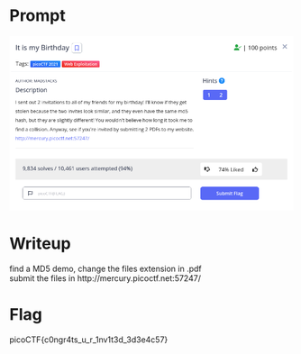 <h1>
  Prompt
</h1>

![alt text](prompt.png)

<h1>
  Writeup
</h1>

<p>find a MD5 demo, change the files extension in .pdf <br>
submit the files in http://mercury.picoctf.net:57247/</p>

<h1>
  Flag
</h1>

picoCTF{c0ngr4ts_u_r_1nv1t3d_3d3e4c57}
